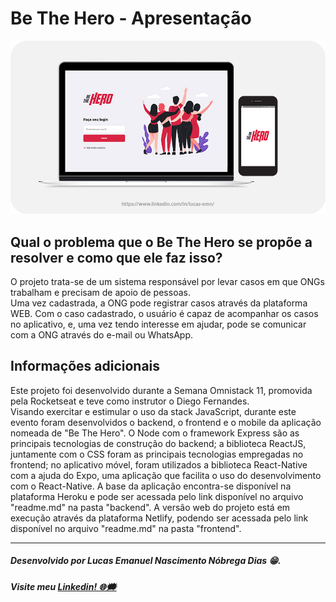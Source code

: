 # Be The Hero - Apresentação

![Apresentação: versão web e mobile](https://raw.githubusercontent.com/lucasemn1/be-the-hero/master/apresentacao.jpg)

## Qual o problema que o Be The Hero se propõe a resolver e como que ele faz isso?

<div>
    O projeto trata-se de um sistema responsável por levar casos em que ONGs trabalham e precisam de apoio de pessoas.<br/>
    Uma vez cadastrada, a ONG pode registrar casos através da plataforma WEB. Com o caso cadastrado, o usuário é capaz de acompanhar os casos no aplicativo, e, uma vez tendo interesse em ajudar, pode se comunicar com a ONG através do e-mail ou WhatsApp.
</div>

## Informações adicionais

<div>
    Este projeto foi desenvolvido durante a Semana Omnistack 11, promovida pela Rocketseat e teve como instrutor o Diego Fernandes.<br/>
    Visando exercitar e estimular o uso da stack JavaScript, durante este evento foram desenvolvidos o backend, o frontend e o mobile da aplicação nomeada de "Be The Hero". O Node com o framework Express são as principais tecnologias de construção do backend; a biblioteca ReactJS, juntamente com o CSS foram as principais tecnologias empregadas no frontend; no aplicativo móvel, foram utilizados a biblioteca React-Native com a ajuda do Expo, uma aplicação que facilita o uso do desenvolvimento com o React-Native.
    A base da aplicação encontra-se disponível na plataforma Heroku e pode ser acessada pelo link disponível no arquivo "readme.md" na pasta "backend". A versão web do projeto está em execução através da plataforma Netlify, podendo ser acessada pelo link disponível no arquivo "readme.md" na pasta "frontend".
</div>

<hr/>

##### Desenvolvido por Lucas Emanuel Nascimento Nóbrega Dias 😁.
##### Visite meu [Linkedin! 🌐🗯](https://www.linkedin.com/in/lucas-emn/) 
